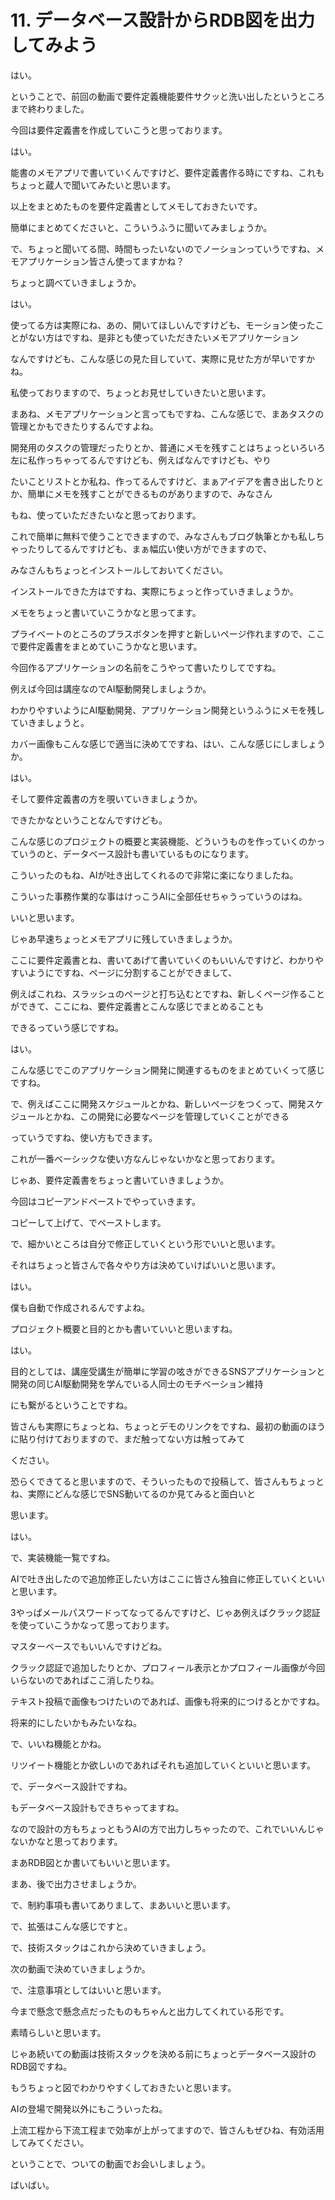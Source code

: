 # 11. データベース設計からRDB図を出力してみよう

<!-- ↓ここにトランスクリプション貼り付け -->
はい。

ということで、前回の動画で要件定義機能要件サクッと洗い出したというところまで終わりました。

今回は要件定義書を作成していこうと思っております。

はい。

能書のメモアプリで書いていくんですけど、要件定義書作る時にですね、これもちょっと蔵人で聞いてみたいと思います。

以上をまとめたものを要件定義書としてメモしておきたいです。

簡単にまとめてくださいと、こういうふうに聞いてみましょうか。

で、ちょっと聞いてる間、時間もったいないのでノーションっていうですね、メモアプリケーション皆さん使ってますかね？

ちょっと調べていきましょうか。

はい。

使ってる方は実際にね、あの、開いてほしいんですけども、モーション使ったことがない方はですね、是非とも使っていただきたいメモアプリケーション

なんですけども、こんな感じの見た目していて、実際に見せた方が早いですかね。

私使っておりますので、ちょっとお見せしていきたいと思います。

まあね、メモアプリケーションと言ってもですね、こんな感じで、まあタスクの管理とかもできたりするんですよね。

開発用のタスクの管理だったりとか、普通にメモを残すことはちょっといろいろ左に私作っちゃってるんですけども、例えばなんですけども、やり

たいことリストとか私ね、作ってるんですけど、まぁアイデアを書き出したりとか、簡単にメモを残すことができるものがありますので、みなさん

もね、使っていただきたいなと思っております。

これで簡単に無料で使うことできますので、みなさんもブログ執筆とかも私しちゃったりしてるんですけども、まぁ幅広い使い方ができますので、

みなさんもちょっとインストールしておいてください。

インストールできた方はですね、実際にちょっと作っていきましょうか。

メモをちょっと書いていこうかなと思ってます。

プライベートのところのプラスボタンを押すと新しいページ作れますので、ここで要件定義書をまとめていこうかなと思います。

今回作るアプリケーションの名前をこうやって書いたりしてですね。

例えば今回は講座なのでAI駆動開発しましょうか。

わかりやすいようにAI駆動開発、アプリケーション開発というふうにメモを残していきましょうと。

カバー画像もこんな感じで適当に決めてですね、はい、こんな感じにしましょうか。

はい。

そして要件定義書の方を覗いていきましょうか。

できたかなということなんですけども。

こんな感じのプロジェクトの概要と実装機能、どういうものを作っていくのかっていうのと、データベース設計も書いているものになります。

こういったのもね、AIが吐き出してくれるので非常に楽になりましたね。

こういった事務作業的な事はけっこうAIに全部任せちゃうっていうのはね。

いいと思います。

じゃあ早速ちょっとメモアプリに残していきましょうか。

ここに要件定義書とね、書いてあげて書いていくのもいいんですけど、わかりやすいようにですね、ページに分割することができまして、

例えばこれね、スラッシュのページと打ち込むとですね、新しくページ作ることができて、ここにね、要件定義書とこんな感じでまとめることも

できるっていう感じですね。

はい。

こんな感じでこのアプリケーション開発に関連するものをまとめていくって感じですね。

で、例えばここに開発スケジュールとかね、新しいページをつくって、開発スケジュールとかね、この開発に必要なページを管理していくことができる

っていうですね、使い方もできます。

これが一番ベーシックな使い方なんじゃないかなと思っております。

じゃあ、要件定義書をちょっと書いていきましょうか。

今回はコピーアンドペーストでやっていきます。

コピーして上げて、でペーストします。

で、細かいところは自分で修正していくという形でいいと思います。

それはちょっと皆さんで各々やり方は決めていけばいいと思います。

はい。

僕も自動で作成されるんですよね。

プロジェクト概要と目的とかも書いていいと思いますね。

はい。

目的としては、講座受講生が簡単に学習の呟きができるSNSアプリケーションと開発の同じAI駆動開発を学んでいる人同士のモチベーション維持

にも繋がるということですね。

皆さんも実際にちょっとね、ちょっとデモのリンクをですね、最初の動画のほうに貼り付けておりますので、まだ触ってない方は触ってみて

ください。

恐らくできてると思いますので、そういったもので投稿して、皆さんもちょっとね、実際にどんな感じでSNS動いてるのか見てみると面白いと

思います。

はい。

で、実装機能一覧ですね。

AIで吐き出したので追加修正したい方はここに皆さん独自に修正していくといいと思います。

3やっぱメールパスワードってなってるんですけど、じゃあ例えばクラック認証を使っていこうかなって思っております。

マスターベースでもいいんですけどね。

クラック認証で追加したりとか、プロフィール表示とかプロフィール画像が今回いらないのであればここ消したりね。

テキスト投稿で画像もつけたいのであれば、画像も将来的につけるとかですね。

将来的にしたいかもみたいなね。

で、いいね機能とかね。

リツイート機能とか欲しいのであればそれも追加していくといいと思います。

で、データベース設計ですね。

もデータベース設計もできちゃってますね。

なので設計の方もちょっともうAIの方で出力しちゃったので、これでいいんじゃないかなと思っております。

まあRDB図とか書いてもいいと思います。

まあ、後で出力させましょうか。

で、制約事項も書いてありまして、まあいいと思います。

で、拡張はこんな感じですと。

で、技術スタックはこれから決めていきましょう。

次の動画で決めていきましょうか。

で、注意事項としてはいいと思います。

今まで懸念で懸念点だったものもちゃんと出力してくれている形です。

素晴らしいと思います。

じゃあ続いての動画は技術スタックを決める前にちょっとデータベース設計のRDB図ですね。

もうちょっと図でわかりやすくしておきたいと思います。

AIの登場で開発以外にもこういったね。

上流工程から下流工程まで効率が上がってますので、皆さんもぜひね、有効活用してみてください。

ということで、ついての動画でお会いしましょう。

ばいばい。